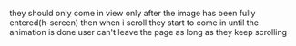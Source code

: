 they should only come in view only after the image has been fully entered(h-screen) then when i scroll they start to come in until the animation is done user can't leave the page as long as they keep scrolling 